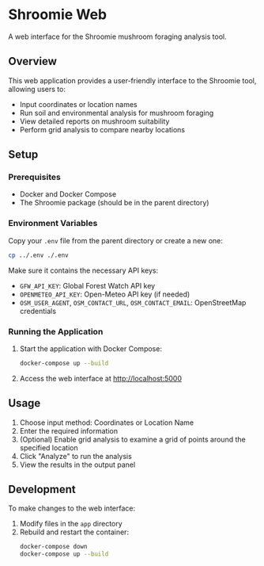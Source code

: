 # Shroomie Web

A web interface for the Shroomie mushroom foraging analysis tool.

## Overview

This web application provides a user-friendly interface to the Shroomie tool, allowing users to:

- Input coordinates or location names
- Run soil and environmental analysis for mushroom foraging
- View detailed reports on mushroom suitability
- Perform grid analysis to compare nearby locations

## Setup

### Prerequisites

- Docker and Docker Compose
- The Shroomie package (should be in the parent directory)

### Environment Variables

Copy your `.env` file from the parent directory or create a new one:

```bash
cp ../.env ./.env
```

Make sure it contains the necessary API keys:
- `GFW_API_KEY`: Global Forest Watch API key
- `OPENMETEO_API_KEY`: Open-Meteo API key (if needed)
- `OSM_USER_AGENT`, `OSM_CONTACT_URL`, `OSM_CONTACT_EMAIL`: OpenStreetMap credentials

### Running the Application

1. Start the application with Docker Compose:
   ```bash
   docker-compose up --build
   ```

2. Access the web interface at [http://localhost:5000](http://localhost:5000)

## Usage

1. Choose input method: Coordinates or Location Name
2. Enter the required information
3. (Optional) Enable grid analysis to examine a grid of points around the specified location
4. Click "Analyze" to run the analysis
5. View the results in the output panel

## Development

To make changes to the web interface:

1. Modify files in the `app` directory
2. Rebuild and restart the container:
   ```bash
   docker-compose down
   docker-compose up --build
   ```